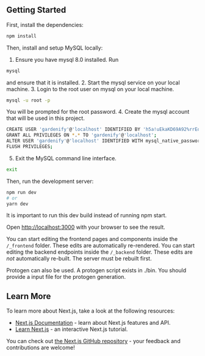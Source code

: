 ## Getting Started

First, install the dependencies:
```bash
npm install
```

Then, install and setup MySQL locally:
1. Ensure you have mysql 8.0 installed. Run
```bash
mysql
```
and ensure that it is installed.
2. Start the mysql service on your local machine.
3. Login to the root user on mysql on your local machine.
```bash
mysql -u root -p
```
You will be prompted for the root password. 
4. Create the mysql account that will be used in this project.
```bash
CREATE USER 'gardenify'@'localhost' IDENTIFIED BY 'h5a!uEkaKD69A92%rrEdbD';
GRANT ALL PRIVILEGES ON *.* TO 'gardenify'@'localhost';
ALTER USER 'gardenify'@'localhost' IDENTIFIED WITH mysql_native_password BY 'h5a!uEkaKD69A92%rrEdbD';
FLUSH PRIVILEGES;
```
5. Exit the MySQL command line interface.
```bash
exit
```

Then, run the development server:

```bash
npm run dev
# or
yarn dev
```

It is important to run this dev build instead of running npm start.

Open [http://localhost:3000](http://localhost:3000) with your browser to see the result.

You can start editing the frontend pages and components inside the `/_frontend` folder. These edits are automatically re-rendered.
You can start editing the backend endpoints inside the `/_backend` folder. These edits are *not* automatically re-built. The server must be rebuilt first.

Protogen can also be used. A protogen script exists in ./bin. You 
should provide a input file for the protogen generation.

## Learn More

To learn more about Next.js, take a look at the following resources:

- [Next.js Documentation](https://nextjs.org/docs) - learn about Next.js features and API.
- [Learn Next.js](https://nextjs.org/learn) - an interactive Next.js tutorial.

You can check out [the Next.js GitHub repository](https://github.com/vercel/next.js/) - your feedback and contributions are welcome!
